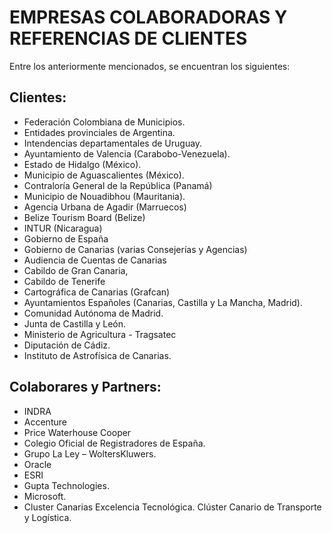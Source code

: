 # EMPRESAS COLABORADORAS Y REFERENCIAS DE CLIENTES
Entre los anteriormente mencionados, se encuentran los siguientes:

## Clientes:
 *  Federación Colombiana de Municipios.
 * 	Entidades provinciales de Argentina. 
 * 	Intendencias departamentales de Uruguay. 
 * 	Ayuntamiento de Valencia (Carabobo-Venezuela). 
 * 	Estado de Hidalgo (México). 
 * 	Municipio de Aguascalientes (México).
 * 	Contraloría General de la República (Panamá) 
 * 	Municipio de Nouadibhou (Mauritania). 
 * 	Agencia Urbana de Agadir (Marruecos)
 * 	Belize Tourism Board (Belize)
 * 	INTUR (Nicaragua)
 * 	Gobierno de España
 * 	Gobierno de Canarias (varias Consejerías y Agencias)
 * 	Audiencia de Cuentas de Canarias
 * 	Cabildo de Gran Canaria, 
 * 	Cabildo de Tenerife
 * 	Cartográfica de Canarias (Grafcan)
 * 	Ayuntamientos Españoles (Canarias, Castilla y La Mancha, Madrid). 
 * 	Comunidad Autónoma de Madrid.
 * 	Junta de Castilla y León. 
 * 	Ministerio de Agricultura - Tragsatec
 * 	Diputación de Cádiz. 
 * 	Instituto de Astrofísica de Canarias. 

 ## Colaborares y Partners:
 * 	INDRA
 * 	Accenture 
 * 	Price Waterhouse Cooper
 * 	Colegio Oficial de Registradores de España. 
 * 	Grupo La Ley – WoltersKluwers. 
 * 	Oracle
 * 	ESRI
 * 	Gupta Technologies. 
 * 	Microsoft. 
 * 	Cluster Canarias Excelencia Tecnológica. Clúster Canario de Transporte y Logística.
